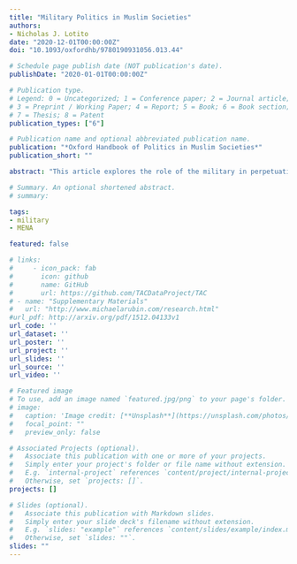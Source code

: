 ```yaml
---
title: "Military Politics in Muslim Societies"
authors:
- Nicholas J. Lotito
date: "2020-12-01T00:00:00Z"
doi: "10.1093/oxfordhb/9780190931056.013.44"

# Schedule page publish date (NOT publication's date).
publishDate: "2020-01-01T00:00:00Z"

# Publication type.
# Legend: 0 = Uncategorized; 1 = Conference paper; 2 = Journal article;
# 3 = Preprint / Working Paper; 4 = Report; 5 = Book; 6 = Book section;
# 7 = Thesis; 8 = Patent
publication_types: ["6"]

# Publication name and optional abbreviated publication name.
publication: "*Oxford Handbook of Politics in Muslim Societies*"
publication_short: ""

abstract: "This article explores the role of the military in perpetuating authoritarianism in the Muslim world. Using cross-national data, the article demonstrates that military repression of large-scale protests has been more likely in Muslim-majority states than elsewhere. It offers three explanations for violent military responses to protests: chronic insecurity and political violence, exceptionally high levels of foreign military assistance, and military organizational cultures that favor authoritarian responses to unrest. The article finds no support for claims that Islam as a culture or religion has any systematic effect on military behavior. Several cases of successful democratization in the region demonstrate that authoritarianism is not an immutable feature of Muslim-majority societies."

# Summary. An optional shortened abstract.
# summary: 

tags:
- military
- MENA

featured: false

# links:
#     - icon_pack: fab
#       icon: github
#       name: GitHub
#       url: https://github.com/TACDataProject/TAC
# - name: "Supplementary Materials"
#   url: "http://www.michaelarubin.com/research.html"
#url_pdf: http://arxiv.org/pdf/1512.04133v1
url_code: ''
url_dataset: ''
url_poster: ''
url_project: ''
url_slides: ''
url_source: ''
url_video: ''

# Featured image
# To use, add an image named `featured.jpg/png` to your page's folder. 
# image:
#   caption: 'Image credit: [**Unsplash**](https://unsplash.com/photos/jdD8gXaTZsc)'
#   focal_point: ""
#   preview_only: false

# Associated Projects (optional).
#   Associate this publication with one or more of your projects.
#   Simply enter your project's folder or file name without extension.
#   E.g. `internal-project` references `content/project/internal-project/index.md`.
#   Otherwise, set `projects: []`.
projects: []

# Slides (optional).
#   Associate this publication with Markdown slides.
#   Simply enter your slide deck's filename without extension.
#   E.g. `slides: "example"` references `content/slides/example/index.md`.
#   Otherwise, set `slides: ""`.
slides: ""
---
```


